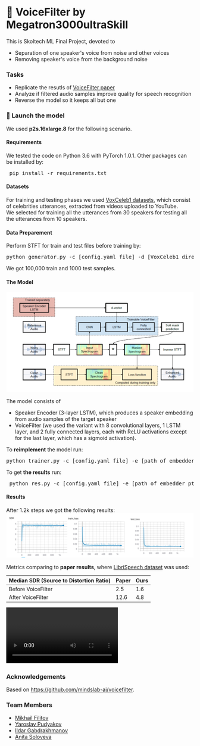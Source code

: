 # :mega: VoiceFilter by Megatron3000ultraSkill 
This is Skoltech ML Final Project, devoted to 
+ Separation of one speaker's voice from noise and other voices 
+ Removing speaker's voice from the background noise

### Tasks
+ Replicate the resutls of [VoiceFilter paper](https://arxiv.org/pdf/1810.04826.pdf)
+ Analyze if filtered audio samples improve quality for speech recognition
+ Reverse the model so it keeps all but one

### :rocket: Launch the model 
We used **p2s.16xlarge.8** for the following scenario.
#### Requirements
We tested the code on Python 3.6 with PyTorch 1.0.1. Other packages can be installed by:
  <pre> pip install -r requirements.txt</pre>
#### Datasets
For training and testing phases we used [VoxCeleb1 datasets](https://www.robots.ox.ac.uk/~vgg/data/voxceleb/vox1.html), which consist of celebrities utterances, extracted from videos uploaded to YouTube. <br> We selected for training all the utterances from 30 speakers for testing all the utterances from 10 speakers.

#### Data Preparement
Perform STFT for train and test files before training by:
  <pre>python generator.py -c [config.yaml file] -d [VoxCeleb1 directory (should ends with <i>aac</i>)] -o [output directory]</pre>
We got 100,000 train and 1000 test samples. 
#### The Model 

![GitHub Logo](/model.png)

The model consists of 
+ Speaker Encoder (3-layer LSTM), which produces a speaker embedding from audio samples of the target speaker 
+ VoiceFilter (we used the variant with 8 convolutional layers, 1 LSTM layer, and 2 fully connected layers, each with ReLU activations except for the last layer, which has a sigmoid activation). 

To **reimplement** the model run:
  <pre>python trainer.py -c [config.yaml file] -e [path of embedder pt file] -m [create a name for the model]</pre>

To get **the results**  run:
<pre> python res.py -c [config.yaml file] -e [path of embedder pt file] --checkpoint_path [chkpt/name/chkpt_{step}.pt] </pre>
#### Results
After 1.2k steps we got the following results:
![GitHub Logo](/res.png)

Metrics comparing to **paper results**, where [LibriSpeech dataset](https://www.openslr.org/12) was used:

| Median SDR (Source to Distortion Ratio)  | Paper | Ours |
| ------------- | ------------- |------------- |
| Before VoiceFilter | 2.5  | 1.6 |
| After VoiceFilter  | 12.6 | 4.8 |


![](/mixed.mp4)

### Acknowledgements  
Based on https://github.com/mindslab-ai/voicefilter.
### Team Members 
+ [Mikhail Filitov](https://github.com/lll-phill-lll)
+ [Yaroslav Pudyakov](https://github.com/boomland)
+ [Ildar Gabdrakhmanov](https://github.com/KotShredinger)
+ [Anita Soloveva](https://github.com/aniton)
